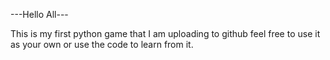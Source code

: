 ---Hello All---

This is my first python game that I am uploading to github
feel free to use it as your own or use the code to learn from it.

